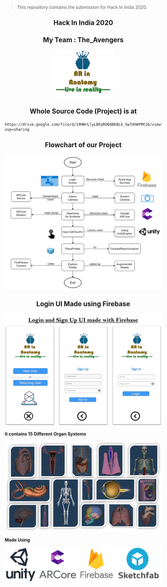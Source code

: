 
> This repository contains the submission for Hack In India 2020.
## <p align="center"> Hack In India 2020 </p>

## <p align="center"> My Team : The_Avengers </p>
<p align="center">
 <img  src="https://github.com/sanket9006/Hack-In-India/blob/master/222.png">
</p>


## <p align="center"> Whole Source Code (Project) is at  </p>



    https://drive.google.com/file/d/19HWrLlyLBFpROQ48K8Lk_Sw74hWYMt16/view?usp=sharing



## <p align="center"> Flowchart of our Project</p>

<p align="center">
 <img  src="https://github.com/sanket9006/Hack-In-India/blob/master/sad.png">
</p>

## <p align="center"> Login UI Made using Firebase </p>

<p align="center">
 <img  src="https://github.com/sanket9006/Hack-In-India/blob/master/dddddddddd.png">
</p>


**It contains 15 Different Organ Systems**

<p align="center">
 <img  src="https://github.com/sanket9006/Hack-In-India/blob/master/9999999999999999.png">
</p>


**Made Using**

<p align="center">
 <img  src="https://github.com/sanket9006/Hack-In-India/blob/master/Unity%20%2B%20Arcore%20%2B%20Firebase%20%20%2B%20Sketchfab.png">
</p>

